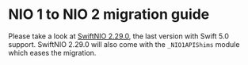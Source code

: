 # NIO 1 to NIO 2 migration guide

Please take a look at [SwiftNIO 2.29.0](https://github.com/apple/swift-nio/blob/2.29.0/docs/migration-guide-NIO1-to-NIO2.md), the last version with Swift 5.0 support. SwiftNIO 2.29.0 will also come with the `_NIO1APIShims` module which eases the migration.
